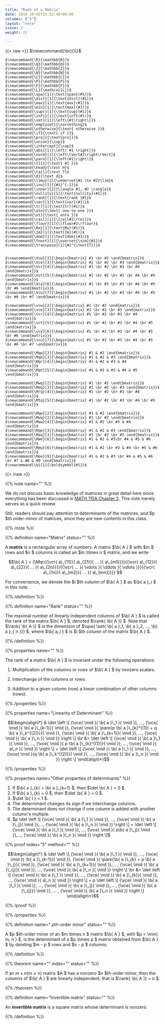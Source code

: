 ```yaml
---
title: "Rank of a Matrix"
date: 2018-10-05T15:52:48+08:00
volumes: ["2"]
layout: "note"
issue: 2
weight: 22

---
```


<!--more-->

<div class="latex-macros">
  {{< raw >}}
    $\newcommand{\br}{\\}$

    $\newcommand{\R}{\mathbb{R}}$
    $\newcommand{\Q}{\mathbb{Q}}$
    $\newcommand{\Z}{\mathbb{Z}}$
    $\newcommand{\N}{\mathbb{N}}$
    $\newcommand{\C}{\mathbb{C}}$
    $\newcommand{\P}{\mathbb{P}}$
    $\newcommand{\F}{\mathbb{F}}$
    $\newcommand{\L}{\mathcal{L}}$
    $\newcommand{\spa}[1]{\text{span}(#1)}$
    $\newcommand{\dist}[1]{\text{dist}(#1)}$
    $\newcommand{\max}[1]{\text{max}(#1)}$
    $\newcommand{\min}[1]{\text{max}(#1)}$
    $\newcommand{\supr}[1]{\text{sup}(#1)}$
    $\newcommand{\infi}[1]{\text{inf}(#1)}$
    $\newcommand{\set}[1]{\left\{#1\right\}}$
    $\newcommand{\emptyset}{\varnothing}$
    $\newcommand{\otherwise}{\text{ otherwise }}$
    $\newcommand{\if}{\text{ if }}$
    $\newcommand{\proj}{\text{proj}}$
    $\newcommand{\union}{\cup}$
    $\newcommand{\intercept}{\cap}$
    $\newcommand{\abs}[1]{\left| #1 \right|}$
    $\newcommand{\norm}[1]{\left\lVert#1\right\rVert}$
    $\newcommand{\pare}[1]{\left(#1\right)}$
    $\newcommand{\t}[1]{\text{ #1 }}$
    $\newcommand{\head}{\text H}$
    $\newcommand{\tail}{\text T}$
    $\newcommand{\d}{\text d}$
    $\newcommand{\limu}[2]{\underset{#1 \to #2}\lim}$
    $\newcommand{\inv}[1]{{#1}^{-1}}$
    $\newcommand{\inner}[2]{\langle #1, #2 \rangle}$
    $\newcommand{\nullity}[1]{\text{nullity}(#1)}$
    $\newcommand{\rank}[1]{\text{rank }#1}$
    $\newcommand{\var}[1]{\text{var}(#1)}$
    $\newcommand{\tr}[1]{\text{tr}(#1)}$
    $\newcommand{\oto}{\text{ one-to-one }}$
    $\newcommand{\ot}{\text{ onto }}$
    $\newcommand{\ceil}[1]{\lceil#1\rceil}$
    $\newcommand{\floor}[1]{\lfloor#1\rfloor}$
    $\newcommand{\Re}[1]{\text{Re}(#1)}$
    $\newcommand{\Im}[1]{\text{Im}(#1)}$
    $\newcommand{\dom}[1]{\text{dom}(#1)}$
    $\newcommand{\fnext}[1]{\overset{\sim}{#1}}$
    $\newcommand{\transpose}[1]{#1^{\text{T}}}$


    $\newcommand{\Vcw}[2]{\begin{bmatrix} #1 \br #2 \end{bmatrix}}$
    $\newcommand{\Vce}[3]{\begin{bmatrix} #1 \br #2 \br #3 \end{bmatrix}}$
    $\newcommand{\Vcr}[4]{\begin{bmatrix} #1 \br #2 \br #3 \br #4 \end{bmatrix}}$
    $\newcommand{\Vct}[5]{\begin{bmatrix} #1 \br #2 \br #3 \br #4 \br #5 \end{bmatrix}}$
    $\newcommand{\Vcy}[6]{\begin{bmatrix} #1 \br #2 \br #3 \br #4 \br #5 \br #6 \end{bmatrix}}$
    $\newcommand{\Vcu}[7]{\begin{bmatrix} #1 \br #2 \br #3 \br #4 \br #5 \br #6 \br #7 \end{bmatrix}}$

    $\newcommand{\vcw}[2]{\begin{matrix} #1 \br #2 \end{matrix}}$
    $\newcommand{\vce}[3]{\begin{matrix} #1 \br #2 \br #3 \end{matrix}}$
    $\newcommand{\vcr}[4]{\begin{matrix} #1 \br #2 \br #3 \br #4 \end{matrix}}$
    $\newcommand{\vct}[5]{\begin{matrix} #1 \br #2 \br #3 \br #4 \br #5 \end{matrix}}$
    $\newcommand{\vcy}[6]{\begin{matrix} #1 \br #2 \br #3 \br #4 \br #5 \br #6 \end{matrix}}$
    $\newcommand{\vcu}[7]{\begin{matrix} #1 \br #2 \br #3 \br #4 \br #5 \br #6 \br #7 \end{matrix}}$

    $\newcommand{\Mqw}[2]{\begin{bmatrix} #1 & #2 \end{bmatrix}}$
    $\newcommand{\Mqe}[3]{\begin{bmatrix} #1 & #2 & #3 \end{bmatrix}}$
    $\newcommand{\Mqr}[4]{\begin{bmatrix} #1 & #2 & #3 & #4 \end{bmatrix}}$
    $\newcommand{\Mqt}[5]{\begin{bmatrix} #1 & #2 & #3 & #4 & #5 \end{bmatrix}}$

    $\newcommand{\Mwq}[2]{\begin{bmatrix} #1 \br #2 \end{bmatrix}}$
    $\newcommand{\Meq}[3]{\begin{bmatrix} #1 \br #2 \br #3 \end{bmatrix}}$
    $\newcommand{\Mrq}[4]{\begin{bmatrix} #1 \br #2 \br #3 \br #4 \end{bmatrix}}$
    $\newcommand{\Mtq}[5]{\begin{bmatrix} #1 \br #2 \br #3 \br #4 \br #5 \end{bmatrix}}$

    $\newcommand{\Mqw}[2]{\begin{bmatrix} #1 & #2 \end{bmatrix}}$
    $\newcommand{\Mwq}[2]{\begin{bmatrix} #1 \br #2 \end{bmatrix}}$
    $\newcommand{\Mww}[4]{\begin{bmatrix} #1 & #2 \br #3 & #4 \end{bmatrix}}$
    $\newcommand{\Mqe}[3]{\begin{bmatrix} #1 & #2 & #3 \end{bmatrix}}$
    $\newcommand{\Meq}[3]{\begin{bmatrix} #1 \br #2 \br #3 \end{bmatrix}}$
    $\newcommand{\Mwe}[6]{\begin{bmatrix} #1 & #2 & #3\br #4 & #5 & #6 \end{bmatrix}}$
    $\newcommand{\Mew}[6]{\begin{bmatrix} #1 & #2 \br #3 & #4 \br #5 & #6 \end{bmatrix}}$
    $\newcommand{\Mee}[9]{\begin{bmatrix} #1 & #2 & #3 \br #4 & #5 & #6 \br #7 & #8 & #9 \end{bmatrix}}$
    $\newcommand{\b}[1]{\boldsymbol{#1}}$
  {{< /raw >}}
</div>

{{% note name="" %}}

We do not discuss basic knowledge of matrices in great detail here since everything has been discussed in [MATH 115A Chapter 2](/math-115a/2.1/). This note merely serves as a quick review.

Still, readers should pay attention to determinants of the matrices, and $p $th order-minor of matrices, since they are new contents in this class.

{{% /note %}}

{{% definition name="Matrix" status="" %}}

A **matrix** is a rectangular array of numbers. A matrix $\b{ A } $ with $m $ rows and $n $ columns is called an $m \times n $ matrix, and we write

$$\b{ A } = {\Mqr{{\vcr{ a\_{11}}{ a\_{21}}{ ... }{ a\_{m1}}}}{{\vcr{ a\_{12}}{ a\_{22}}{ ... }{ a\_{2n}}}}{{\vcr{ ... }{ \vdots }{ \ddots }{ \vdots }}}{{\vcr{ a\_{1n}}{ a\_{m2}}{ ... }{ a\_{mn}}}}} $$

For convenience, we denote the $i $th column of $\b{ A } $ as $\b{ a }\_i $ in this note.

{{% /definition %}}

{{% definition name="Rank" status="" %}}

The maximal number of linearly independent columns of $\b{ A } $ is called the rank of the matrix $\b{ A } $, denoted $\rank{ \b{ A }} $. Note that $\rank{ \b{ A }} $ is the dimension of $\spa{ \set{ \b{ a }\_1, \b{ a }\_2, ..., \b{ a }\_{ n }}} $, where $\b{ a\_i } $ is $i $th column of the matrix $\b{ A } $.

{{% /definition %}}

{{% properties name="" %}}

The rank of a matrix $\b{ A } $ is invariant under the following operations:

1. Multiplication of the columns or rows of $\b{ A } $ by nonzero scalars.

2. Interchange of the columns or rows.

3. Addition to a given column (row) a linear combination of other columns (rows).

{{% /properties %}}

{{% properties name="Linearity of Determinant" %}}

$$\begin{align\*}
& \det \left \[ {\vce{ \mid }{ \b{ a }\_1 }{ \mid }}, ..., {\vce{ \mid }{ \b{ a }\_{k-1}}{ \mid }}, {\vce{ \mid }{ \pare{p \b{ a }\_{k}^{(1)} + q \b{ a }\_k^{(2)}}}{ \mid }}, {\vce{ \mid }{ \b{ a }\_{k+1}}{ \mid }}, ..., {\vce{ \mid }{ \b{ a }\_n }{ \mid }} \right \] \br
&=  \det \left \[ {\vce{ \mid }{ \b{ a }\_1 }{ \mid }}, ...,  {\vce{ \mid }{ p \b{ a }\_{k}^{(1)}}{ \mid }}, ..., {\vce{ \mid }{ a\_n }{ \mid }} \right \] + \det \left \[ {\vce{ \mid }{ \b{ a }\_1 }{ \mid }}, ..., {\vce{ \mid }{q \b{ a }\_k^{(2)}}{ \mid }}, ..., {\vce{ \mid }{ \b{ a }\_n }{ \mid }} \right \]
\end{align\*}$$

{{% /properties %}}

{{% properties name="Other properties of determinants" %}}

1. If $\b{ a }\_{k} = \b{ a }\_{k+1} $, then $\det \b{ A } = 0 $.
2. If $\b{ a }\_{k} = 0 $, then $\det \b{ A } = 0 $.
3. $\det \b{ I } = 1 $.
4. The determinant changes its sign if we interchange columns.
5. The determinant does not change if one column is added with another column's multiple.
6. $p \det \left \[ {\vce{ \mid }{ \b{ a }\_1 }{ \mid }}, ..., {\vce{ \mid }{ \b{ a }\_j}{ \mid }},..., {\vce{ \mid }{ \b{ a }\_n }{ \mid }} \right \] = \det \left \[ {\vce{ \mid }{ \b{ a }\_1 }{ \mid }}, ..., {\vce{ \mid }{ p\b{ a }\_j}{ \mid }},..., {\vce{ \mid }{ \b{ a }\_n }{ \mid }} \right \]$

{{% proof index="5" method="" %}}

$$\begin{align\*}
& \det \left \[ {\vce{ \mid }{ \b{ a }\_1 }{ \mid }}, ..., {\vce{ \mid }{ \b{ a }\_{k-1}}{ \mid }}, {\vce{ \mid }{ \pare{\b{ a }\_{k} + p \b{ a }\_j}}{ \mid }}, {\vce{ \mid }{ \b{ a }\_{k+1}}{ \mid }},... , {\vce{ \mid }{ \b{ a }\_{j}}{ \mid }}, ..., {\vce{ \mid }{ \b{ a }\_n }{ \mid }} \right \] \br
&=  \det \left \[ {\vce{ \mid }{ \b{ a }\_1 }{ \mid }}, ...,  {\vce{ \mid }{ \b{ a }\_{k}}{ \mid }}, ..., {\vce{ \mid }{ a\_n }{ \mid }} \right \] + p \det \left \[ {\vce{ \mid }{ \b{ a }\_1 }{ \mid }}, ..., {\vce{ \mid }{ \b{ a }\_j}{ \mid }},... , {\vce{ \mid }{ \b{ a }\_{j}}{ \mid }}, ... , {\vce{ \mid }{ \b{ a }\_n }{ \mid }} \right \]
\end{align\*}$$

{{% /proof %}}

{{% /properties %}}

{{% definition name=" $p$th-order minor" status="" %}}

A $p $th-order minor of an $m \times n $ matrix $\b{ A } $, with $p < \min{ m, n } $, is the determinant of a $p \times p $ matrix obtained from $\b{ A } $ by deleting $m - p $ rows and $n - p $ columns.

{{% /definition %}}

{{% theorem name="" index="" status="" %}}

If an $m \times n (m \geq n)$ matrix $A $ has a nonzero $n $th-order minor, then the columns of $\b{ A } $ are linearly independent, that is $\rank{ \b{ A }} = n $.

{{% /theorem %}}

{{% definition name="Invertible matrix" status="" %}}

An **invertible matrix** is a square matrix whose determinant is nonzero.

{{% /definition %}}

